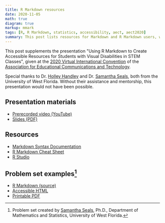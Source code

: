 ```yaml
---
title: R Markdown resources
date: 2020-11-05
math: true
diagram: true
markup: mmark
tags: [R, R Markdown, statistics, accessibility, aect, aect2020]
summary: This post lists resources for Markdown and R Markdown users, with a link to some sample statistical content.
---
```


This post supplements the presentation "Using R Markdown to Create Accessible Resources for Students with Visual Disabilities in STEM Classes", given at the [2020 Virtual International Convention](https://convention2.allacademic.com/one/aect/aect20/) of the [Association for Educational Communications and Technology](https://aect.org).

Special thanks to Dr. [Holley Handley](https://uwf.edu/ceps/departments/instructional-design-and-technology/our-faculty/faculty-profiles/dr-holley-handley.html) and Dr. [Samantha Seals](https://uwf.edu/hmcse/departments/mathematics-and-statistics/our-faculty/faculty-profiles/dr-samantha-seals.html), both from the University of West Florida. Without their assistance and mentorship, this presentation would not have been possible.

## Presentation materials

* [Prerecorded video (YouTube)](https://youtu.be/I29h_I72d9U)
* [Slides (PDF)](Using%20R%20Markdown%20to%20Create%20Accessible%20Resources%20for%20Students%20with%20Visual%20Disabilities%20in%20STEM%20Classes.pdf)

## Resources

* [Markdown Syntax Documentation](https://daringfireball.net/projects/markdown/syntax)
* [R Markdown Cheat Sheet](https://rstudio.com/wp-content/uploads/2015/02/rmarkdown-cheatsheet.pdf)
* [R Studio](https://rstudio.com/products/rstudio/)

## Problem set examples[^1]

* [R Markdown (source)](https://github.com/eyer/blogdown-academic/blob/master/content/post/2020-11-05%20rmarkdown_resources/Homework%20assignment%201.Rmd)
* [Accessible HTML](http://htmlpreview.github.io/?https://github.com/eyer/blogdown-academic/blob/master/content/post/2020-11-05%20rmarkdown_resources/Homework%20assignment%201.html)
* [Printable PDF](https://github.com/eyer/blogdown-academic/blob/master/content/post/2020-11-05%20rmarkdown_resources/Homework%20assignment%201.pdf)

[^1]: Problem set created by [Samantha Seals](https://uwf.edu/hmcse/departments/mathematics-and-statistics/our-faculty/faculty-profiles/dr-samantha-seals.html), Ph.D., Department of Mathematics and Statistics, University of West Florida.
